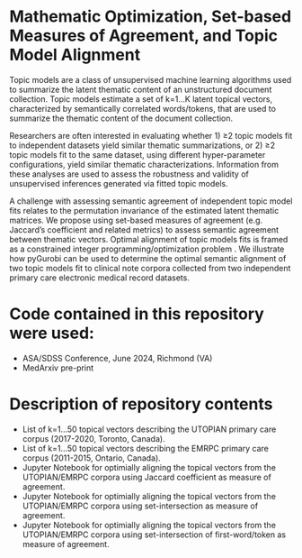 # Mathematic Optimization, Set-based Measures of Agreement, and Topic Model Alignment

Topic models are a class of unsupervised machine learning algorithms used to summarize the latent thematic content of an unstructured document collection. Topic models estimate a set of k=1…K latent topical vectors, characterized by semantically correlated words/tokens, that are used to summarize the thematic content of the document collection.  

Researchers are often interested in evaluating whether 1) ≥2 topic models fit to independent datasets yield similar thematic summarizations, or 2) ≥2 topic models fit to the same dataset, using different hyper-parameter configurations, yield similar thematic characterizations. Information from these analyses are used to assess the robustness and validity of unsupervised inferences generated via fitted topic models.    

A challenge with assessing semantic agreement of independent topic model fits relates to the permutation invariance of the estimated latent thematic matrices.  We propose using set-based measures of agreement (e.g. Jaccard’s coefficient and related metrics) to assess semantic agreement between thematic vectors. Optimal alignment of topic models fits is framed as a constrained integer programming/optimization problem . We illustrate how pyGurobi can be used to determine the optimal semantic alignment of two topic models fit to clinical note corpora collected from two independent primary care electronic medical record datasets. 

# Code contained in this repository were used:
- ASA/SDSS Conference, June 2024, Richmond (VA)
- MedArxiv pre-print

# Description of repository contents
- List of k=1...50 topical vectors describing the UTOPIAN primary care corpus (2017-2020, Toronto, Canada).
- List of k=1...50 topical vectors describing the EMRPC primary care corpus (2011-2015, Ontario, Canada).
- Jupyter Notebook for optimially aligning the topical vectors from the UTOPIAN/EMRPC corpora using Jaccard coefficient as measure of agreement.
- Jupyter Notebook for optimially aligning the topical vectors from the UTOPIAN/EMRPC corpora using set-intersection as measure of agreement.
- Jupyter Notebook for optimially aligning the topical vectors from the UTOPIAN/EMRPC corpora using set-intersection of first-word/token as measure of agreement.


